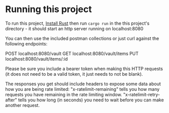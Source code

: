 # Running this project
To run this project, [Install Rust](https://www.rust-lang.org/tools/install) then run `cargo run` in the this project's directory - it should start an http server running on localhost:8080

You can then use the included postman collections or just curl against the following endpoints:

POST localhost:8080/vault
GET localhost:8080/vault/items
PUT localhost:8080/vault/items/:id

Please be sure you include a bearer token when making this HTTP requests (it does not need to be a valid token, it just needs to not be blank).

The responses you get should include headers to expose some data about how you are being rate limited:
"x-ratelimit-remaining" tells you how many requests you have remaining in the rate limiting window.
"x-ratelimit-retry-after" tells you how long (in seconds) you need to wait before you can make another request.